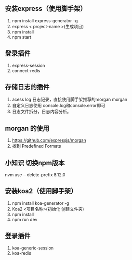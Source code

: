 ## 安装express（使用脚手架）
1. npm install express-generator -g
2. express < project-name >(生成项目)
3. npm install
4. npm start

## 登录插件
1. express-session
2. connect-redis

## 存储日志的插件
 1. acess log 日志记录，直接使用脚手架推荐的morgan  morgan
 2. 自定义日志使用 console.log和console.error即可
 3. 日志文件拆分，日志内容分析。
## morgan 的使用
1. https://github.com/expressjs/morgan
2. 找到 Predefined Formats 

## 小知识 切换npm版本
 nvm use --delete-prefix 8.12.0

## 安装koa2（使用脚手架）
1. npm install koa-generator -g
2. Koa2 <项目名称>(初始化 创建文件夹)
3. npm install
4. npm run dev

## 登录插件
1. koa-generic-session
2. koa-redis